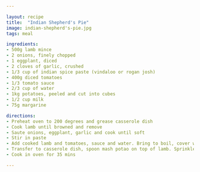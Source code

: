 ```yaml
---

layout: recipe
title:  "Indian Shepherd's Pie"
image: indian-shepherd's-pie.jpg
tags: meal

ingredients:
- 500g lamb mince
- 2 onions, finely chopped
- 1 eggplant, diced
- 2 cloves of garlic, crushed
- 1/3 cup of indian spice paste (vindaloo or rogan josh)
- 400g diced tomatoes
- 1/3 tomato sauce
- 2/3 cup of water
- 1kg potatoes, peeled and cut into cubes
- 1/2 cup milk
- 75g margarine

directions:
- Preheat oven to 200 degrees and grease casserole dish
- Cook lamb until browned and remove
- Saute onions, eggplant, garlic and cook until soft
- Stir in paste
- Add cooked lamb and tomatoes, sauce and water. Bring to boil, cover with a lid and leave to simmer for 10 mins.
- Transfer to casserole dish, spoon mash potao on top of lamb. Sprinkle with cheese.
- Cook in oven for 35 mins

---
```


